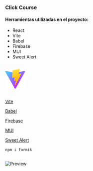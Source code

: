 ### Click Course

#### Herramientas utilizadas en el proyecto:

- React
- Vite
- Babel
- Firebase
- MUI
- Sweet Alert

##





![](/public/vite.svg)



##

[Vite](https://vitejs.dev/)

[Babel](https://babeljs.io/)

[Firebase](https://firebase.google.com/)

[MUI](https://mui.com/)

[Sweet Alert](https://sweetalert2.github.io/)

```
npm i formik
```

##
![Preview](/src/gif/proyectofinal-Sanchez-C-react.gif)